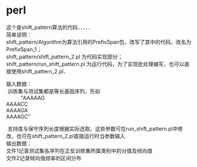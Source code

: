 
# perl
这个是shift_pattern算法的代码．．．．．      
简单说明：   
  shift_pattern/Algorithm为算法引用的PrefixSpan包，改写了其中的代码，改名为PrefixSpan_1；   
  shift_pattern/shift_pattern_2.pl 为代码实现部分；   
  shift_pattern/run_shift_pattern.pl 为运行代码，为了实现批处理编写，也可以直接使用shift_pattern_2.pl．   

输入数据：   
  训练集与测试集都是等长基因序列，形如  
            ”AAAAAG    
            AAAACC      
            AAAAGA      
            AAAAGC”  
            
  支持度与保守序列长度根据实际选取，这些参数可在run_shift_pattern.pl中修改，也可在shift_pattern_2.pl直接运行时当参数输入      
输出数据：   
  文件1记录测试集各序列在正反训练集所属类别中的分值及倾向值      
  文件2记录倾向值频率的区间分布
